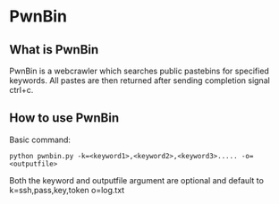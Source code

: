 # PwnBin

## What is PwnBin
  PwnBin is a webcrawler which searches public pastebins for specified keywords.
All pastes are then returned after sending completion signal ctrl+c.

## How to use PwnBin
  
  Basic command:
  
    python pwnbin.py -k=<keyword1>,<keyword2>,<keyword3>..... -o=<outputfile>
  
  Both the keyword and outputfile argument are optional and default to 
    k=ssh,pass,key,token
	  o=log.txt
